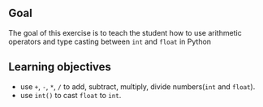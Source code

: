 ## Goal

The goal of this exercise is to teach the student how to use arithmetic operators and type casting between `int` and `float` in Python

## Learning objectives

- use `+`, `-`, `*`, `/` to add, subtract, multiply, divide numbers(`int` and `float`).
- use `int()` to cast `float` to `int`.